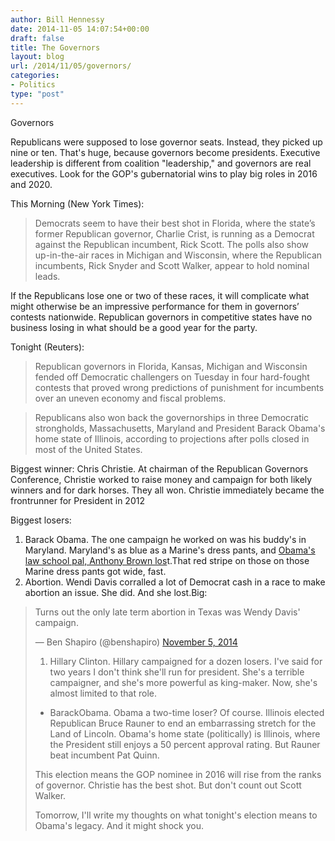 ```yaml
---
author: Bill Hennessy
date: 2014-11-05 14:07:54+00:00
draft: false
title: The Governors
layout: blog
url: /2014/11/05/governors/
categories:
- Politics
type: "post"
---
```


Governors

Republicans were supposed to lose governor seats. Instead, they picked up nine or ten. That's huge, because governors become presidents. Executive leadership is different from coalition "leadership," and governors are real executives. Look for the GOP's gubernatorial wins to play big roles in 2016 and 2020.

This Morning (New York Times):



> Democrats seem to have their best shot in Florida, where the state’s former Republican governor, Charlie Crist, is running as a Democrat against the Republican incumbent, Rick Scott. The polls also show up-in-the-air races in Michigan and Wisconsin, where the Republican incumbents, Rick Snyder and Scott Walker, appear to hold nominal leads.

If the Republicans lose one or two of these races, it will complicate what might otherwise be an impressive performance for them in governors’ contests nationwide. Republican governors in competitive states have no business losing in what should be a good year for the party.



Tonight (Reuters):



> 

> 
> Republican governors in Florida, Kansas, Michigan and Wisconsin fended off Democratic challengers on Tuesday in four hard-fought contests that proved wrong predictions of punishment for incumbents over an uneven economy and fiscal problems.
> 
> 

> 
> Republicans also won back the governorships in three Democratic strongholds, Massachusetts, Maryland and President Barack Obama's home state of Illinois, according to projections after polls closed in most of the United States.
> 
> 




Biggest winner: Chris Christie. At chairman of the Republican Governors Conference, Christie worked to raise money and campaign for both likely winners and for dark horses. They all won. Christie immediately became the frontrunner for President in 2012

Biggest losers:




  1. Barack Obama. The one campaign he worked on was his buddy's in Maryland. Maryland's as blue as a Marine's dress pants, and [Obama's law school pal, Anthony Brown los](https://baltimore.cbslocal.com/2014/11/05/hogan-wins-maryland-governors-race/)t.That red stripe on those on those Marine dress pants got wide, fast.
  2. Abortion. Wendi Davis corralled a lot of Democrat cash in a race to make abortion an issue. She did. And she lost.Big:




<blockquote class="twitter-tweet" lang="en">

Turns out the only late term abortion in Texas was Wendy Davis' campaign.

— Ben Shapiro (@benshapiro) [November 5, 2014](https://twitter.com/benshapiro/status/529799760207568896)




  1. Hillary Clinton. Hillary campaigned for a dozen losers. I've said for two years I don't think she'll run for president. She's a terrible campaigner, and she's more powerful as king-maker. Now, she's almost limited to that role.


* BarackObama. Obama a two-time loser? Of course. Illinois elected Republican Bruce Rauner to end an embarrassing stretch for the Land of Lincoln. Obama's home state (politically) is Illinois, where the President still enjoys a 50 percent approval rating. But Rauner beat incumbent Pat Quinn.




This election means the GOP nominee in 2016 will rise from the ranks of governor. Christie has the best shot. But don't count out Scott Walker.

Tomorrow, I'll write my thoughts on what tonight's election means to Obama's legacy. And it might shock you.


